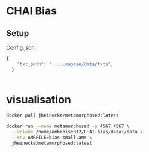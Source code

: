 # CHAI Bias

## Setup
Config.json :
```bash 
{
    "txt_path": ".....mapaie/data/txts",
  }
  
```
# visualisation
```bash
docker pull jheinecke/metamorphosed:latest

docker run --name metamorphosed -p 4567:4567 \
  --volume /home/ambroise012/CHAI-bias/data:/data \
  --env AMRFILE=bias-small.amr \
  jheinecke/metamorphosed:latest
```